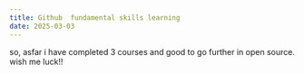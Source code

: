```yaml
---
title: Github  fundamental skills learning
date: 2025-03-03
---
```

so, asfar i have completed 3 courses and good to go further in open source. wish me luck!!
